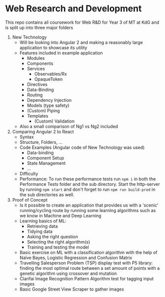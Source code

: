 # Web Research and Development

This repo contains all coursework for Web R&D for Year 3 of MT at KdG and is split up into three major folders

1. New Technology
    - Will be looking into Angular 2 and making a reasonably large application to showcase its utility
    - Features included in example application
        - Modules
        - Components
        - Services
            - Observables/Rx
            - OpaqueToken
        - Directives
        - Data-Binding
        - Routing
        - Dependency Injection
        - Models (type safety)
        - (Custom) Piping
        - Templates
            - (Custom) Validation
    - Also a small comparison of Ng1 vs Ng2 included
2. Comparing Angular 2 to React
    - Syntax
    - Structure, Folders, ...
    - Code Examples (Angular code of New Technology was used)
        - Data-binding
        - Component Setup
        - State Management
        - ...
    - Difficulty
    - Performance: To run these performance tests run `npm i` in both the Performance Tests folder and the sub directory. Start the http-server by running `npm start` and don't forget to run `npm run build-prod` in the sub directories as well.
3. Proof of Concept
    - Is it possible to create an application that provides us with a 'scenic' running/cycling route by running some learning algorithms such as we know in Machine and Deep Learning
    - Learning basics of ML:
        - Retrieving data
        - Tidying data
        - Asking the right question
        - Selecting the right algorithm(s)
        - Training and testing the model
    - Basic exercise on ML with a classification algorithm with the help of Naïve Bayes, Logistic Regression and Confusion Matrix
    - Travelling Salesperson Problem (TSP) display test with P5 library: finding the most optimal route between a set amount of points with a genetic algorithm using crossover and mutation
    - Clarifai Image Recognition Pattern Algorithm test for tagging input images
    - Basic Google Street View Scraper to gather images

